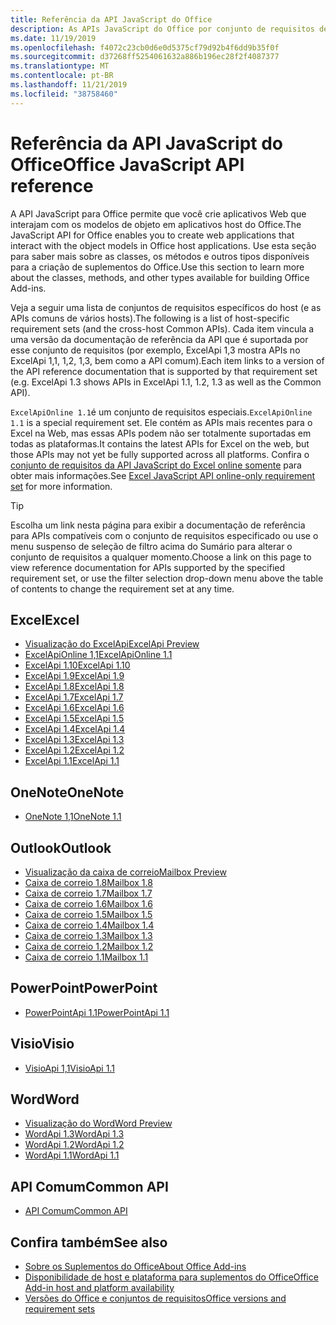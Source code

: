 ```yaml
---
title: Referência da API JavaScript do Office
description: As APIs JavaScript do Office por conjunto de requisitos de host
ms.date: 11/19/2019
ms.openlocfilehash: f4072c23cb0d6e0d5375cf79d92b4f6dd9b35f0f
ms.sourcegitcommit: d37268ff5254061632a886b196ec28f2f4087377
ms.translationtype: MT
ms.contentlocale: pt-BR
ms.lasthandoff: 11/21/2019
ms.locfileid: "38758460"
---
```

# <a name="office-javascript-api-reference"></a><span data-ttu-id="e697b-103">Referência da API JavaScript do Office</span><span class="sxs-lookup"><span data-stu-id="e697b-103">Office JavaScript API reference</span></span>

<span data-ttu-id="e697b-104">A API JavaScript para Office permite que você crie aplicativos Web que interajam com os modelos de objeto em aplicativos host do Office.</span><span class="sxs-lookup"><span data-stu-id="e697b-104">The JavaScript API for Office enables you to create web applications that interact with the object models in Office host applications.</span></span> <span data-ttu-id="e697b-105">Use esta seção para saber mais sobre as classes, os métodos e outros tipos disponíveis para a criação de suplementos do Office.</span><span class="sxs-lookup"><span data-stu-id="e697b-105">Use this section to learn more about the classes, methods, and other types available for building Office Add-ins.</span></span>

<span data-ttu-id="e697b-106">Veja a seguir uma lista de conjuntos de requisitos específicos do host (e as APIs comuns de vários hosts).</span><span class="sxs-lookup"><span data-stu-id="e697b-106">The following is a list of host-specific requirement sets (and the cross-host Common APIs).</span></span> <span data-ttu-id="e697b-107">Cada item vincula a uma versão da documentação de referência da API que é suportada por esse conjunto de requisitos (por exemplo, ExcelApi 1,3 mostra APIs no ExcelApi 1,1, 1,2, 1,3, bem como a API comum).</span><span class="sxs-lookup"><span data-stu-id="e697b-107">Each item links to a version of the API reference documentation that is supported by that requirement set (e.g. ExcelApi 1.3 shows APIs in ExcelApi 1.1, 1.2, 1.3 as well as the Common API).</span></span>

<span data-ttu-id="e697b-108">`ExcelApiOnline 1.1`é um conjunto de requisitos especiais.</span><span class="sxs-lookup"><span data-stu-id="e697b-108">`ExcelApiOnline 1.1` is a special requirement set.</span></span> <span data-ttu-id="e697b-109">Ele contém as APIs mais recentes para o Excel na Web, mas essas APIs podem não ser totalmente suportadas em todas as plataformas.</span><span class="sxs-lookup"><span data-stu-id="e697b-109">It contains the latest APIs for Excel on the web, but those APIs may not yet be fully supported across all platforms.</span></span> <span data-ttu-id="e697b-110">Confira o [conjunto de requisitos da API JavaScript do Excel online somente](/office/dev/add-ins/reference/requirement-sets/excel-api-online-requirement-set) para obter mais informações.</span><span class="sxs-lookup"><span data-stu-id="e697b-110">See [Excel JavaScript API online-only requirement set](/office/dev/add-ins/reference/requirement-sets/excel-api-online-requirement-set) for more information.</span></span>

> [!TIP]
> <span data-ttu-id="e697b-111">Escolha um link nesta página para exibir a documentação de referência para APIs compatíveis com o conjunto de requisitos especificado ou use o menu suspenso de seleção de filtro acima do Sumário para alterar o conjunto de requisitos a qualquer momento.</span><span class="sxs-lookup"><span data-stu-id="e697b-111">Choose a link on this page to view reference documentation for APIs supported by the specified requirement set, or use the filter selection drop-down menu above the table of contents to change the requirement set at any time.</span></span>

## <a name="excel"></a><span data-ttu-id="e697b-112">Excel</span><span class="sxs-lookup"><span data-stu-id="e697b-112">Excel</span></span>

- [<span data-ttu-id="e697b-113">Visualização do ExcelApi</span><span class="sxs-lookup"><span data-stu-id="e697b-113">ExcelApi Preview</span></span>](/javascript/api/excel?view=excel-js-preview)
- [<span data-ttu-id="e697b-114">ExcelApiOnline 1,1</span><span class="sxs-lookup"><span data-stu-id="e697b-114">ExcelApiOnline 1.1</span></span>](/javascript/api/excel?view=excel-js-online)
- [<span data-ttu-id="e697b-115">ExcelApi 1.10</span><span class="sxs-lookup"><span data-stu-id="e697b-115">ExcelApi 1.10</span></span>](/javascript/api/excel?view=excel-js-1.10)
- [<span data-ttu-id="e697b-116">ExcelApi 1.9</span><span class="sxs-lookup"><span data-stu-id="e697b-116">ExcelApi 1.9</span></span>](/javascript/api/excel?view=excel-js-1.9)
- [<span data-ttu-id="e697b-117">ExcelApi 1.8</span><span class="sxs-lookup"><span data-stu-id="e697b-117">ExcelApi 1.8</span></span>](/javascript/api/excel?view=excel-js-1.8)
- [<span data-ttu-id="e697b-118">ExcelApi 1.7</span><span class="sxs-lookup"><span data-stu-id="e697b-118">ExcelApi 1.7</span></span>](/javascript/api/excel?view=excel-js-1.7)
- [<span data-ttu-id="e697b-119">ExcelApi 1.6</span><span class="sxs-lookup"><span data-stu-id="e697b-119">ExcelApi 1.6</span></span>](/javascript/api/excel?view=excel-js-1.6)
- [<span data-ttu-id="e697b-120">ExcelApi 1.5</span><span class="sxs-lookup"><span data-stu-id="e697b-120">ExcelApi 1.5</span></span>](/javascript/api/excel?view=excel-js-1.5)
- [<span data-ttu-id="e697b-121">ExcelApi 1.4</span><span class="sxs-lookup"><span data-stu-id="e697b-121">ExcelApi 1.4</span></span>](/javascript/api/excel?view=excel-js-1.4)
- [<span data-ttu-id="e697b-122">ExcelApi 1.3</span><span class="sxs-lookup"><span data-stu-id="e697b-122">ExcelApi 1.3</span></span>](/javascript/api/excel?view=excel-js-1.3)
- [<span data-ttu-id="e697b-123">ExcelApi 1.2</span><span class="sxs-lookup"><span data-stu-id="e697b-123">ExcelApi 1.2</span></span>](/javascript/api/excel?view=excel-js-1.2)
- [<span data-ttu-id="e697b-124">ExcelApi 1.1</span><span class="sxs-lookup"><span data-stu-id="e697b-124">ExcelApi 1.1</span></span>](/javascript/api/excel?view=excel-js-1.1)

## <a name="onenote"></a><span data-ttu-id="e697b-125">OneNote</span><span class="sxs-lookup"><span data-stu-id="e697b-125">OneNote</span></span>

- [<span data-ttu-id="e697b-126">OneNote 1,1</span><span class="sxs-lookup"><span data-stu-id="e697b-126">OneNote 1.1</span></span>](/javascript/api/onenote?view=onenote-js-1.1)

## <a name="outlook"></a><span data-ttu-id="e697b-127">Outlook</span><span class="sxs-lookup"><span data-stu-id="e697b-127">Outlook</span></span>

- [<span data-ttu-id="e697b-128">Visualização da caixa de correio</span><span class="sxs-lookup"><span data-stu-id="e697b-128">Mailbox Preview</span></span>](/javascript/api/outlook?view=outlook-js-preview)
- [<span data-ttu-id="e697b-129">Caixa de correio 1.8</span><span class="sxs-lookup"><span data-stu-id="e697b-129">Mailbox 1.8</span></span>](/javascript/api/outlook?view=outlook-js-1.8)
- [<span data-ttu-id="e697b-130">Caixa de correio 1.7</span><span class="sxs-lookup"><span data-stu-id="e697b-130">Mailbox 1.7</span></span>](/javascript/api/outlook?view=outlook-js-1.7)
- [<span data-ttu-id="e697b-131">Caixa de correio 1.6</span><span class="sxs-lookup"><span data-stu-id="e697b-131">Mailbox 1.6</span></span>](/javascript/api/outlook?view=outlook-js-1.6)
- [<span data-ttu-id="e697b-132">Caixa de correio 1.5</span><span class="sxs-lookup"><span data-stu-id="e697b-132">Mailbox 1.5</span></span>](/javascript/api/outlook?view=outlook-js-1.5)
- [<span data-ttu-id="e697b-133"> Caixa de correio 1.4</span><span class="sxs-lookup"><span data-stu-id="e697b-133">Mailbox 1.4</span></span>](/javascript/api/outlook?view=outlook-js-1.4)
- [<span data-ttu-id="e697b-134"> Caixa de correio 1.3</span><span class="sxs-lookup"><span data-stu-id="e697b-134">Mailbox 1.3</span></span>](/javascript/api/outlook?view=outlook-js-1.3)
- [<span data-ttu-id="e697b-135">Caixa de correio 1.2</span><span class="sxs-lookup"><span data-stu-id="e697b-135">Mailbox 1.2</span></span>](/javascript/api/outlook?view=outlook-js-1.2)
- [<span data-ttu-id="e697b-136"> Caixa de correio 1.1</span><span class="sxs-lookup"><span data-stu-id="e697b-136">Mailbox 1.1</span></span>](/javascript/api/outlook?view=outlook-js-1.1)

## <a name="powerpoint"></a><span data-ttu-id="e697b-137">PowerPoint</span><span class="sxs-lookup"><span data-stu-id="e697b-137">PowerPoint</span></span>

- [<span data-ttu-id="e697b-138">PowerPointApi 1.1</span><span class="sxs-lookup"><span data-stu-id="e697b-138">PowerPointApi 1.1</span></span>](/javascript/api/powerpoint?view=powerpoint-js-1.1)

## <a name="visio"></a><span data-ttu-id="e697b-139">Visio</span><span class="sxs-lookup"><span data-stu-id="e697b-139">Visio</span></span>

- [<span data-ttu-id="e697b-140">VisioApi 1,1</span><span class="sxs-lookup"><span data-stu-id="e697b-140">VisioApi 1.1</span></span>](/javascript/api/visio?view=visio-js-1.1)

## <a name="word"></a><span data-ttu-id="e697b-141">Word</span><span class="sxs-lookup"><span data-stu-id="e697b-141">Word</span></span>

- [<span data-ttu-id="e697b-142">Visualização do Word</span><span class="sxs-lookup"><span data-stu-id="e697b-142">Word Preview</span></span>](/javascript/api/word?view=word-js-preview)
- [<span data-ttu-id="e697b-143">WordApi 1.3</span><span class="sxs-lookup"><span data-stu-id="e697b-143">WordApi 1.3</span></span>](/javascript/api/word?view=word-js-1.3)
- [<span data-ttu-id="e697b-144">WordApi 1.2</span><span class="sxs-lookup"><span data-stu-id="e697b-144">WordApi 1.2</span></span>](/javascript/api/word?view=word-js-1.2)
- [<span data-ttu-id="e697b-145">WordApi 1.1</span><span class="sxs-lookup"><span data-stu-id="e697b-145">WordApi 1.1</span></span>](/javascript/api/word?view=word-js-1.1)

## <a name="common-api"></a><span data-ttu-id="e697b-146">API Comum</span><span class="sxs-lookup"><span data-stu-id="e697b-146">Common API</span></span>

- [<span data-ttu-id="e697b-147">API Comum</span><span class="sxs-lookup"><span data-stu-id="e697b-147">Common API</span></span>](/javascript/api/office?view=common-js)

## <a name="see-also"></a><span data-ttu-id="e697b-148">Confira também</span><span class="sxs-lookup"><span data-stu-id="e697b-148">See also</span></span>

- [<span data-ttu-id="e697b-149">Sobre os Suplementos do Office</span><span class="sxs-lookup"><span data-stu-id="e697b-149">About Office Add-ins</span></span>](/office/dev/add-ins/overview)
- [<span data-ttu-id="e697b-150">Disponibilidade de host e plataforma para suplementos do Office</span><span class="sxs-lookup"><span data-stu-id="e697b-150">Office Add-in host and platform availability</span></span>](/office/dev/add-ins/overview/office-add-in-availability)
- [<span data-ttu-id="e697b-151">Versões do Office e conjuntos de requisitos</span><span class="sxs-lookup"><span data-stu-id="e697b-151">Office versions and requirement sets</span></span>](/office/dev/add-ins/develop/office-versions-and-requirement-sets)

